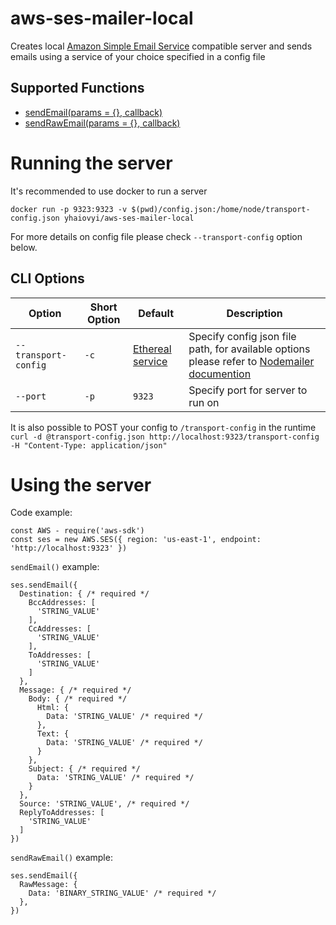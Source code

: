 # aws-ses-mailer-local

Creates local [Amazon Simple Email Service](https://aws.amazon.com/ses/) compatible server and sends emails using a service of your choice specified in a config file

## Supported Functions
  * [sendEmail(params = {}, callback)](https://docs.aws.amazon.com/AWSJavaScriptSDK/latest/AWS/SES.html#sendEmail-property)
  * [sendRawEmail(params = {}, callback)](https://docs.aws.amazon.com/AWSJavaScriptSDK/latest/AWS/SES.html#sendRawEmail-property)

# Running the server

It's recommended to use docker to run a server
```
docker run -p 9323:9323 -v $(pwd)/config.json:/home/node/transport-config.json yhaiovyi/aws-ses-mailer-local
```
For more details on config file please check `--transport-config` option below.

## CLI Options

| Option  | Short Option | Default | Description |
| --- | --- | --- | --- | 
| `--transport-config` | `-c` | [Ethereal service](https://ethereal.email/) | Specify config json file path, for available options please refer to [Nodemailer documention](https://nodemailer.com/smtp/) |
| `--port` | `-p` | `9323` | Specify port for server to run on |

It is also possible to POST your config to `/transport-config` in the runtime `curl -d @transport-config.json http://localhost:9323/transport-config -H "Content-Type: application/json"`

# Using the server

Code example:

```
const AWS - require('aws-sdk')
const ses = new AWS.SES({ region: 'us-east-1', endpoint: 'http://localhost:9323' })
```

`sendEmail()` example:

```
ses.sendEmail({
  Destination: { /* required */
    BccAddresses: [
      'STRING_VALUE'
    ],
    CcAddresses: [
      'STRING_VALUE'
    ],
    ToAddresses: [
      'STRING_VALUE'
    ]
  },
  Message: { /* required */
    Body: { /* required */
      Html: {
        Data: 'STRING_VALUE' /* required */
      },
      Text: {
        Data: 'STRING_VALUE' /* required */
      }
    },
    Subject: { /* required */
      Data: 'STRING_VALUE' /* required */
    }
  },
  Source: 'STRING_VALUE', /* required */
  ReplyToAddresses: [
    'STRING_VALUE'
  ]
})
```

`sendRawEmail()` example:

```
ses.sendEmail({
  RawMessage: {
    Data: 'BINARY_STRING_VALUE' /* required */
  },
})
```